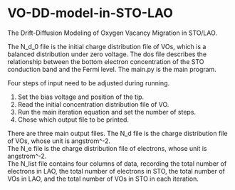 # VO-DD-model-in-STO-LAO
The Drift-Diffusion Modeling of Oxygen Vacancy Migration in STO/LAO. 

The N_d_0 file is the initial charge distribution file of VOs, which is a balanced distribution under zero voltage.
The dos file describes the relationship between the bottom electron concentration of the STO conduction band and the Fermi level.
The main.py is the main program. 

Four steps of input need to be adjusted during running. 
   1.  Set the bias voltage and position of the tip.
   2.  Read the initial concentration distribution file of VO.
   3.  Run the main iteration equation and set the number of steps.
   4.  Chose which output file to be printed.

There are three main output files.
The N_d file is the charge distribution file of VOs, whose unit is angstrom^-2.  
The N_e file is the charge distribution file of electrons, whose unit is angstrom^-2.  
The N_list file contains four columns of data, recording the total number of electrons in LAO, the total number of electrons in STO, the total number of VOs in LAO, and the total number of VOs in STO in each iteration.

